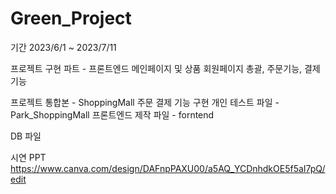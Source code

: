# Green_Project
기간 2023/6/1 ~ 2023/7/11 

프로젝트 구현 파트 - 프론트엔드 메인페이지 및 상품 회원페이지 총괄, 주문기능, 결제기능 

프로젝트 통합본 - ShoppingMall
주문 결제 기능 구현 개인 테스트 파일 - Park_ShoppingMall
프론트엔드 제작 파일 - forntend

DB 파일 

시연 PPT
https://www.canva.com/design/DAFnpPAXU00/a5AQ_YCDnhdkOE5f5aI7pQ/edit
